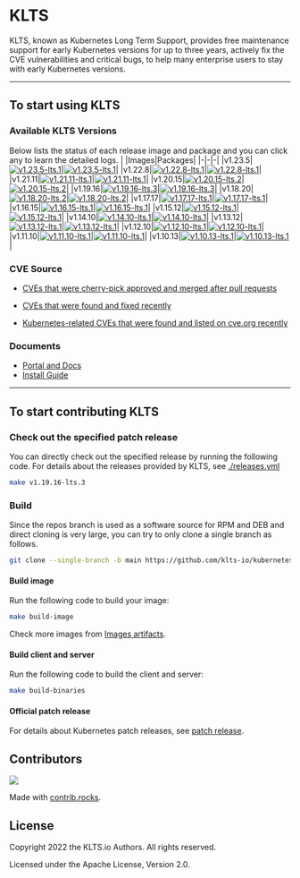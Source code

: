 

# KLTS
KLTS, known as Kubernetes Long Term Support, provides free maintenance support for early Kubernetes versions for up to three years, actively fix the CVE vulnerabilities and critical bugs, to help many enterprise users to stay with early Kubernetes versions.

----

## To start using KLTS

### Available KLTS Versions
Below lists the status of each release image and package and you can click any to learn the detailed logs.
| |Images|Packages|
|-|-|-|
|v1.23.5|[![v1.23.5-lts.1](https://img.shields.io/github/workflow/status/klts-io/kubernetes-lts/Releases%20Images/v1.23.5-lts.1?label=v1.23.5-lts.1%20Releases%20Images)](https://klts.io/docs/kubernetes/releases/v1.23/v1.23.5-lts.1/)|[![v1.23.5-lts.1](https://img.shields.io/github/workflow/status/klts-io/kubernetes-lts/Releases%20Packages/v1.23.5-lts.1?label=v1.23.5-lts.1%20Releases%20Packages)](https://klts.io/docs/kubernetes/releases/v1.23/v1.23.5-lts.1/)|
|v1.22.8|[![v1.22.8-lts.1](https://img.shields.io/github/workflow/status/klts-io/kubernetes-lts/Releases%20Images/v1.22.8-lts.1?label=v1.22.8-lts.1%20Releases%20Images)](https://klts.io/docs/kubernetes/releases/v1.22/v1.22.8-lts.1/)|[![v1.22.8-lts.1](https://img.shields.io/github/workflow/status/klts-io/kubernetes-lts/Releases%20Packages/v1.22.8-lts.1?label=v1.22.8-lts.1%20Releases%20Packages)](https://klts.io/docs/kubernetes/releases/v1.22/v1.22.8-lts.1/)|
|v1.21.11|[![v1.21.11-lts.1](https://img.shields.io/github/workflow/status/klts-io/kubernetes-lts/Releases%20Images/v1.21.11-lts.1?label=v1.21.11-lts.1%20Releases%20Images)](https://klts.io/docs/kubernetes/releases/v1.21/v1.21.11-lts.1/)|[![v1.21.11-lts.1](https://img.shields.io/github/workflow/status/klts-io/kubernetes-lts/Releases%20Packages/v1.21.11-lts.1?label=v1.21.11-lts.1%20Releases%20Packages)](https://klts.io/docs/kubernetes/releases/v1.21/v1.21.11-lts.1/)|
|v1.20.15|[![v1.20.15-lts.2](https://img.shields.io/github/workflow/status/klts-io/kubernetes-lts/Releases%20Images/v1.20.15-lts.2?label=v1.20.15-lts.2%20Releases%20Images)](https://klts.io/docs/kubernetes/releases/v1.20/v1.20.15-lts.2/)|[![v1.20.15-lts.2](https://img.shields.io/github/workflow/status/klts-io/kubernetes-lts/Releases%20Packages/v1.20.15-lts.2?label=v1.20.15-lts.2%20Releases%20Packages)](https://klts.io/docs/kubernetes/releases/v1.20/v1.20.15-lts.2/)|
|v1.19.16|[![v1.19.16-lts.3](https://img.shields.io/github/workflow/status/klts-io/kubernetes-lts/Releases%20Images/v1.19.16-lts.3?label=v1.19.16-lts.3%20Releases%20Images)](https://klts.io/docs/kubernetes/releases/v1.19/v1.19.16-lts.3/)|[![v1.19.16-lts.3](https://img.shields.io/github/workflow/status/klts-io/kubernetes-lts/Releases%20Packages/v1.19.16-lts.3?label=v1.19.16-lts.3%20Releases%20Packages)](https://klts.io/docs/kubernetes/releases/v1.19/v1.19.16-lts.3/)|
|v1.18.20|[![v1.18.20-lts.2](https://img.shields.io/github/workflow/status/klts-io/kubernetes-lts/Releases%20Images/v1.18.20-lts.2?label=v1.18.20-lts.2%20Releases%20Images)](https://klts.io/docs/kubernetes/releases/v1.18/v1.18.20-lts.2/)|[![v1.18.20-lts.2](https://img.shields.io/github/workflow/status/klts-io/kubernetes-lts/Releases%20Packages/v1.18.20-lts.2?label=v1.18.20-lts.2%20Releases%20Packages)](https://klts.io/docs/kubernetes/releases/v1.18/v1.18.20-lts.2/)|
|v1.17.17|[![v1.17.17-lts.1](https://img.shields.io/github/workflow/status/klts-io/kubernetes-lts/Releases%20Images/v1.17.17-lts.1?label=v1.17.17-lts.1%20Releases%20Images)](https://klts.io/docs/kubernetes/releases/v1.17/v1.17.17-lts.1/)|[![v1.17.17-lts.1](https://img.shields.io/github/workflow/status/klts-io/kubernetes-lts/Releases%20Packages/v1.17.17-lts.1?label=v1.17.17-lts.1%20Releases%20Packages)](https://klts.io/docs/kubernetes/releases/v1.17/v1.17.17-lts.1/)|
|v1.16.15|[![v1.16.15-lts.1](https://img.shields.io/github/workflow/status/klts-io/kubernetes-lts/Releases%20Images/v1.16.15-lts.1?label=v1.16.15-lts.1%20Releases%20Images)](https://klts.io/docs/kubernetes/releases/v1.16/v1.16.15-lts.1/)|[![v1.16.15-lts.1](https://img.shields.io/github/workflow/status/klts-io/kubernetes-lts/Releases%20Packages/v1.16.15-lts.1?label=v1.16.15-lts.1%20Releases%20Packages)](https://klts.io/docs/kubernetes/releases/v1.16/v1.16.15-lts.1/)|
|v1.15.12|[![v1.15.12-lts.1](https://img.shields.io/github/workflow/status/klts-io/kubernetes-lts/Releases%20Images/v1.15.12-lts.1?label=v1.15.12-lts.1%20Releases%20Images)](https://klts.io/docs/kubernetes/releases/v1.15/v1.15.12-lts.1/)|[![v1.15.12-lts.1](https://img.shields.io/github/workflow/status/klts-io/kubernetes-lts/Releases%20Packages/v1.15.12-lts.1?label=v1.15.12-lts.1%20Releases%20Packages)](https://klts.io/docs/kubernetes/releases/v1.15/v1.15.12-lts.1/)|
|v1.14.10|[![v1.14.10-lts.1](https://img.shields.io/github/workflow/status/klts-io/kubernetes-lts/Releases%20Images/v1.14.10-lts.1?label=v1.14.10-lts.1%20Releases%20Images)](https://klts.io/docs/kubernetes/releases/v1.14/v1.14.10-lts.1/)|[![v1.14.10-lts.1](https://img.shields.io/github/workflow/status/klts-io/kubernetes-lts/Releases%20Packages/v1.14.10-lts.1?label=v1.14.10-lts.1%20Releases%20Packages)](https://klts.io/docs/kubernetes/releases/v1.14/v1.14.10-lts.1/)|
|v1.13.12|[![v1.13.12-lts.1](https://img.shields.io/github/workflow/status/klts-io/kubernetes-lts/Releases%20Images/v1.13.12-lts.1?label=v1.13.12-lts.1%20Releases%20Images)](https://klts.io/docs/kubernetes/releases/v1.13/v1.13.12-lts.1/)|[![v1.13.12-lts.1](https://img.shields.io/github/workflow/status/klts-io/kubernetes-lts/Releases%20Packages/v1.13.12-lts.1?label=v1.13.12-lts.1%20Releases%20Packages)](https://klts.io/docs/kubernetes/releases/v1.13/v1.13.12-lts.1/)|
|v1.12.10|[![v1.12.10-lts.1](https://img.shields.io/github/workflow/status/klts-io/kubernetes-lts/Releases%20Images/v1.12.10-lts.1?label=v1.12.10-lts.1%20Releases%20Images)](https://klts.io/docs/kubernetes/releases/v1.12/v1.12.10-lts.1/)|[![v1.12.10-lts.1](https://img.shields.io/github/workflow/status/klts-io/kubernetes-lts/Releases%20Packages/v1.12.10-lts.1?label=v1.12.10-lts.1%20Releases%20Packages)](https://klts.io/docs/kubernetes/releases/v1.12/v1.12.10-lts.1/)|
|v1.11.10|[![v1.11.10-lts.1](https://img.shields.io/github/workflow/status/klts-io/kubernetes-lts/Releases%20Images/v1.11.10-lts.1?label=v1.11.10-lts.1%20Releases%20Images)](https://klts.io/docs/kubernetes/releases/v1.11/v1.11.10-lts.1/)|[![v1.11.10-lts.1](https://img.shields.io/github/workflow/status/klts-io/kubernetes-lts/Releases%20Packages/v1.11.10-lts.1?label=v1.11.10-lts.1%20Releases%20Packages)](https://klts.io/docs/kubernetes/releases/v1.11/v1.11.10-lts.1/)|
|v1.10.13|[![v1.10.13-lts.1](https://img.shields.io/github/workflow/status/klts-io/kubernetes-lts/Releases%20Images/v1.10.13-lts.1?label=v1.10.13-lts.1%20Releases%20Images)](https://klts.io/docs/kubernetes/releases/v1.10/v1.10.13-lts.1/)|[![v1.10.13-lts.1](https://img.shields.io/github/workflow/status/klts-io/kubernetes-lts/Releases%20Packages/v1.10.13-lts.1?label=v1.10.13-lts.1%20Releases%20Packages)](https://klts.io/docs/kubernetes/releases/v1.10/v1.10.13-lts.1/)|

### CVE Source

- [CVEs that were cherry-pick approved and merged after pull requests](https://github.com/kubernetes/kubernetes/pulls?q=is%3Apr+is%3Amerged+label%3Acherry-pick-approved+CVE)

- [CVEs that were found and fixed recently](https://www.cvedetails.com/vulnerability-list/vendor_id-15867/product_id-34016/Kubernetes-Kubernetes.html)

- [Kubernetes-related CVEs that were found and listed on cve.org recently](https://cve.mitre.org/cgi-bin/cvekey.cgi?keyword=Kubernetes)



### Documents

- [Portal and Docs](https://klts.io/docs/)
- [Install Guide](klts.io/docs/install/)


-----------------------

## To start contributing KLTS

### Check out the specified patch release

You can directly check out the specified release by running the following code. For details about the releases provided by KLTS, see [./releases.yml](https://github.com/klts-io/kubernetes-lts/blob/master/releases.yml)

``` bash
make v1.19.16-lts.3
```

### Build

Since the repos branch is used as a software source for RPM and DEB and direct cloning is very large, you can try to only clone a single branch as follows.

``` bash
git clone --single-branch -b main https://github.com/klts-io/kubernetes-lts
```

#### Build image
Run the following code to build your image:

``` bash
make build-image
```

Check more images from [Images artifacts](https://github.com/orgs/klts-io/packages?repo_name=kubernetes-lts).

#### Build client and server
Run the following code to build the client and server:

``` bash
make build-binaries
```
#### Official patch release
For details about Kubernetes patch releases, see [patch release](https://kubernetes.io/releases/patch-releases/).

## Contributors

<a href="https://github.com/klts-io/kubernetes-lts/graphs/contributors">
  <img src="https://contrib.rocks/image?repo=klts-io/kubernetes-lts" />
</a>

Made with [contrib.rocks](https://contrib.rocks).

## License
Copyright 2022 the KLTS.io Authors. All rights reserved.

Licensed under the Apache License, Version 2.0.
